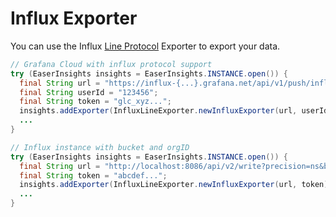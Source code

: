 # Influx Exporter

You can use the Influx [Line Protocol](https://docs.influxdata.com/influxdb/cloud/reference/syntax/line-protocol/) Exporter to export your data.

```java
// Grafana Cloud with influx protocol support
try (EaserInsights insights = EaserInsights.INSTANCE.open()) {
  final String url = "https://influx-{...}.grafana.net/api/v1/push/influx/write";
  final String userId = "123456";
  final String token = "glc_xyz...";
  insights.addExporter(InfluxLineExporter.newInfluxExporter(url, userId, token));
  ...
}
```

```java
// Influx instance with bucket and orgID
try (EaserInsights insights = EaserInsights.INSTANCE.open()) {
  final String url = "http://localhost:8086/api/v2/write?precision=ns&bucket=AAAA&orgID=00000";
  final String token = "abcdef...";
  insights.addExporter(InfluxLineExporter.newInfluxExporter(url, token));
  ...
}
```